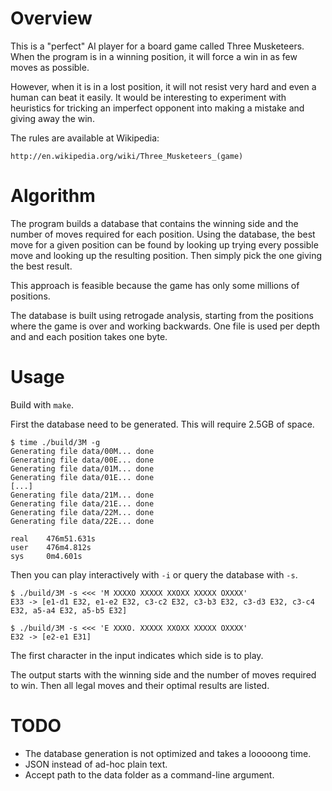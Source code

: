Overview
========

This is a "perfect" AI player for a board game called Three Musketeers. When
the program is in a winning position, it will force a win in as few moves as
possible.

However, when it is in a lost position, it will not resist very hard and even a
human can beat it easily. It would be interesting to experiment with heuristics
for tricking an imperfect opponent into making a mistake and giving away the
win.

The rules are available at Wikipedia:

	http://en.wikipedia.org/wiki/Three_Musketeers_(game)

Algorithm
=========

The program builds a database that contains the winning side and the number of
moves required for each position. Using the database, the best move for a given
position can be found by looking up trying every possible move and looking up
the resulting position. Then simply pick the one giving the best result.

This approach is feasible because the game has only some millions of
positions.

The database is built using retrogade analysis, starting from the positions
where the game is over and working backwards. One file is used per depth and
and each position takes one byte.

Usage
=====

Build with `make`.

First the database need to be generated. This will require 2.5GB of space.

```
$ time ./build/3M -g
Generating file data/00M... done
Generating file data/00E... done
Generating file data/01M... done
Generating file data/01E... done
[...]
Generating file data/21M... done
Generating file data/21E... done
Generating file data/22M... done
Generating file data/22E... done

real    476m51.631s
user    476m4.812s
sys     0m4.601s
```

Then you can play interactively with `-i` or query the database with `-s`.

```
$ ./build/3M -s <<< 'M XXXXO XXXXX XXOXX XXXXX OXXXX'
E33 -> [e1-d1 E32, e1-e2 E32, c3-c2 E32, c3-b3 E32, c3-d3 E32, c3-c4 E32, a5-a4 E32, a5-b5 E32]

$ ./build/3M -s <<< 'E XXXO. XXXXX XXOXX XXXXX OXXXX'
E32 -> [e2-e1 E31]
```

The first character in the input indicates which side is to play.

The output starts with the winning side and the number of moves required to
win. Then all legal moves and their optimal results are listed.

TODO
====

- The database generation is not optimized and takes a looooong time.
- JSON instead of ad-hoc plain text.
- Accept path to the data folder as a command-line argument.
